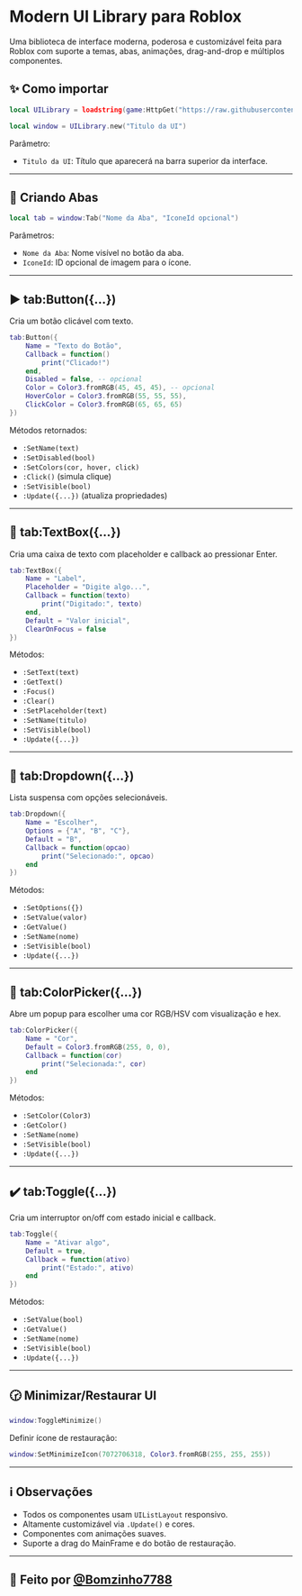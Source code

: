 # Modern UI Library para Roblox

Uma biblioteca de interface moderna, poderosa e customizável feita para Roblox com suporte a temas, abas, animações, drag-and-drop e múltiplos componentes.

## ✨ Como importar

```lua
local UILibrary = loadstring(game:HttpGet("https://raw.githubusercontent.com/Bomzinho7788/UI-Library/refs/heads/main/Source"))()

local window = UILibrary.new("Titulo da UI")
```

Parâmetro:

* `Titulo da UI`: Título que aparecerá na barra superior da interface.

---

## 📁 Criando Abas

```lua
local tab = window:Tab("Nome da Aba", "IconeId opcional")
```

Parâmetros:

* `Nome da Aba`: Nome visível no botão da aba.
* `IconeId`: ID opcional de imagem para o ícone.

---

## ▶️ tab\:Button({...})

Cria um botão clicável com texto.

```lua
tab:Button({
    Name = "Texto do Botão",
    Callback = function()
        print("Clicado!")
    end,
    Disabled = false, -- opcional
    Color = Color3.fromRGB(45, 45, 45), -- opcional
    HoverColor = Color3.fromRGB(55, 55, 55),
    ClickColor = Color3.fromRGB(65, 65, 65)
})
```

Métodos retornados:

* `:SetName(text)`
* `:SetDisabled(bool)`
* `:SetColors(cor, hover, click)`
* `:Click()` (simula clique)
* `:SetVisible(bool)`
* `:Update({...})` (atualiza propriedades)

---

## 📄 tab\:TextBox({...})

Cria uma caixa de texto com placeholder e callback ao pressionar Enter.

```lua
tab:TextBox({
    Name = "Label",
    Placeholder = "Digite algo...",
    Callback = function(texto)
        print("Digitado:", texto)
    end,
    Default = "Valor inicial",
    ClearOnFocus = false
})
```

Métodos:

* `:SetText(text)`
* `:GetText()`
* `:Focus()`
* `:Clear()`
* `:SetPlaceholder(text)`
* `:SetName(titulo)`
* `:SetVisible(bool)`
* `:Update({...})`

---

## 📂 tab\:Dropdown({...})

Lista suspensa com opções selecionáveis.

```lua
tab:Dropdown({
    Name = "Escolher",
    Options = {"A", "B", "C"},
    Default = "B",
    Callback = function(opcao)
        print("Selecionado:", opcao)
    end
})
```

Métodos:

* `:SetOptions({})`
* `:SetValue(valor)`
* `:GetValue()`
* `:SetName(nome)`
* `:SetVisible(bool)`
* `:Update({...})`

---

## 🎨 tab\:ColorPicker({...})

Abre um popup para escolher uma cor RGB/HSV com visualização e hex.

```lua
tab:ColorPicker({
    Name = "Cor",
    Default = Color3.fromRGB(255, 0, 0),
    Callback = function(cor)
        print("Selecionada:", cor)
    end
})
```

Métodos:

* `:SetColor(Color3)`
* `:GetColor()`
* `:SetName(nome)`
* `:SetVisible(bool)`
* `:Update({...})`

---

## ✔️ tab\:Toggle({...})

Cria um interruptor on/off com estado inicial e callback.

```lua
tab:Toggle({
    Name = "Ativar algo",
    Default = true,
    Callback = function(ativo)
        print("Estado:", ativo)
    end
})
```

Métodos:

* `:SetValue(bool)`
* `:GetValue()`
* `:SetName(nome)`
* `:SetVisible(bool)`
* `:Update({...})`

---

## 🕝 Minimizar/Restaurar UI

```lua
window:ToggleMinimize()
```

Definir ícone de restauração:

```lua
window:SetMinimizeIcon(7072706318, Color3.fromRGB(255, 255, 255))
```

---

## ℹ️ Observações

* Todos os componentes usam `UIListLayout` responsivo.
* Altamente customizável via `.Update()` e cores.
* Componentes com animações suaves.
* Suporte a drag do MainFrame e do botão de restauração.

---

## 🤝 Feito por [@Bomzinho7788](https://github.com/Bomzinho7788)
